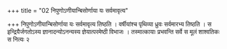 +++
title = "02 निपुणोऽणीयान्बिसोर्णाया यः सर्वमावृत्य"

+++
निपुणोऽणीयान्बिसोर्णाया यः सर्वमावृत्य तिष्ठति । वर्षीयांश्च पृथिव्या ध्रुवः सर्वमारभ्य तिष्ठति । स इन्द्रियैर्जगतोऽस्य ज्ञानादन्योऽनन्यस्य ज्ञेयात्परमेष्ठी विभाजः । तस्मात्कायाः प्रभवन्ति सर्वे स मूलं शाश्वतिकः स नित्यः २